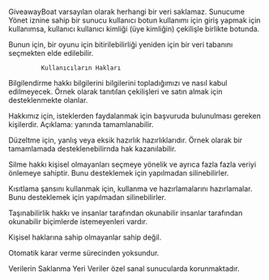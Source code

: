 GiveawayBoat varsayılan olarak herhangi bir veri saklamaz. Sunucume Yönet iznine sahip bir sunucu kullanıcı botun kullanımı için giriş yapmak için kullanımsa, kullanıcı kullanıcı kimliği (üye kimliğin) çekilişle birlikte botunda.

Bunun için, bir oyunu için bitirilebilirliği yeniden için bir veri tabanını seçmekten elde edilebilir.

             Kullanıcıların Hakları

Bilgilendirme hakkı bilgilerini bilgilerini topladığımızı ve nasıl kabul edilmeyecek. Örnek olarak tanıtılan çekilişleri ve satın almak için desteklenmekte olanlar.

Hakkımız için, isteklerden faydalanmak için başvuruda bulunulması gereken kişilerdir. Açıklama: yanında tamamlanabilir.

Düzeltme için, yanlış veya eksik hazırlık hazırlıklarıdır. Örnek olarak bir tamamlamada desteklenebilirnda hak kazanılabilir.

Silme hakkı kişisel olmayanları seçmeye yönelik ve ayrıca fazla fazla veriyi önlemeye sahiptir. Bunu desteklemek için yapılmadan silinebilirler.

Kısıtlama şansını kullanmak için, kullanma ve hazırlamalarını hazırlamalar. Bunu desteklemek için yapılmadan silinebilirler.

Taşınabilirlik hakkı ve insanlar tarafından okunabilir insanlar tarafından okunabilir biçimlerde istemeyenleri vardır.

Kişisel haklarına sahip olmayanlar sahip değil.

Otomatik karar verme sürecinden yoksundur.

Verilerin Saklanma Yeri Veriler özel sanal sunucularda korunmaktadır.
